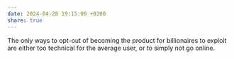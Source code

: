 ```yaml
---
date: 2024-04-28 19:15:00 +0200
share: true
---
```

The only ways to opt-out of becoming the product for billionaires to exploit are either too technical for the average user, or to simply not go online.